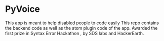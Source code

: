 # PyVoice

This app is meant to help disabled people to code easily
This repo contains the backend code as well as the atom plugin code of the app.
Awarded the first prize in Syntax Error Hackathon , by SDS labs and HackerEarth.
